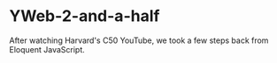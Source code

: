 # YWeb-2-and-a-half
After watching Harvard's C50 YouTube, we took a few steps back from Eloquent JavaScript.
